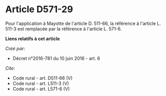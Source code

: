 # Article D571-29

Pour l'application à Mayotte de l'article D. 511-66, la référence à l'article L. 511-3 est remplacée par la référence à
l'article L. 571-6.

**Liens relatifs à cet article**

_Créé par_:

  - Décret n°2016-781 du 10 juin 2016 - art. 6

_Cite_:

  - Code rural - art. D511-66 (V)
  - Code rural - art. L511-3 (V)
  - Code rural - art. L571-6 (V)
